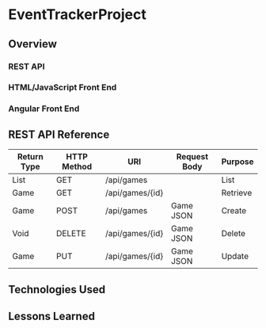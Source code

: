 # EventTrackerProject

## Overview

### REST API

### HTML/JavaScript Front End

### Angular Front End

## REST API Reference
| Return Type   | HTTP Method   | URI               | Request Body  | Purpose   |
|-------------  |---------------|-------------------|---------------|-----------|
| List<Game>    | GET           | /api/games        |               | List      |
| Game          | GET           | /api/games/{id}   |               | Retrieve  |
| Game          | POST          | /api/games        | Game JSON     | Create    |
| Void          | DELETE        | /api/games/{id}   | Game JSON     | Delete    |
| Game          | PUT           | /api/games/{id}   | Game JSON     | Update    |

## Technologies Used

## Lessons Learned

